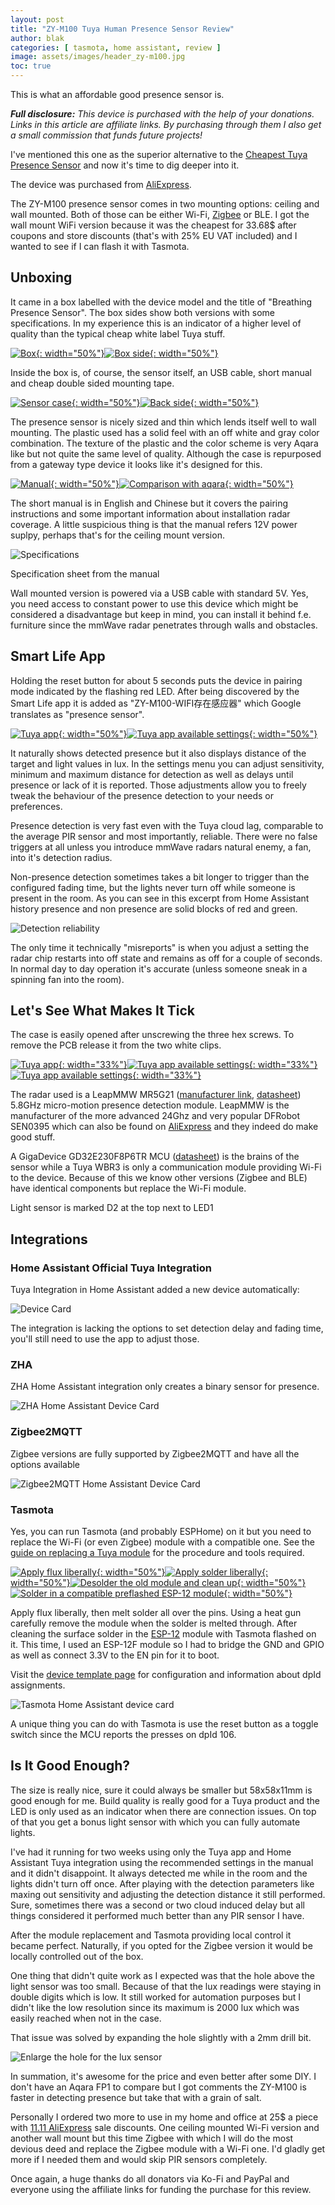 ```yaml
---
layout: post
title: "ZY-M100 Tuya Human Presence Sensor Review"
author: blak
categories: [ tasmota, home assistant, review ]
image: assets/images/header_zy-m100.jpg
toc: true
---
```


This is what an affordable good presence sensor is.

_**Full disclosure:** This device is purchased with the help of your donations. Links in this article are affiliate links. By purchasing through them I also get a small commission that funds future projects!_

I've mentioned this one as the superior alternative to the [Cheapest Tuya Presence Sensor](/cheapest-tuya-human-presence-sensor) and now it's time to dig deeper into it.

The device was purchased from [AliExpress](https://www.aliexpress.com/item/1005004705672138.html?aff_fcid=017e37e3888f41b1aa09e47a656729ef-1667590619509-06082-_DlDJGvp&tt=CPS_NORMAL&aff_fsk=_DlDJGvp&aff_platform=shareComponent-detail&sk=_DlDJGvp&aff_trace_key=017e37e3888f41b1aa09e47a656729ef-1667590619509-06082-_DlDJGvp&terminal_id=3f8c776975fd455ba956809c02d71a91&afSmartRedirect=y).

The ZY-M100 presence sensor comes in two mounting options: ceiling and wall mounted. Both of those can be either Wi-Fi, [Zigbee](https://zigbee.blakadder.com/Tuya_ZY-M100-S.html) or BLE. I got the wall mount WiFi version because it was the cheapest for 33.68$ after coupons and store discounts (that's with 25% EU VAT included) and I wanted to see if I can flash it with Tasmota.

## Unboxing

It came in a box labelled with the device model and the title of "Breathing Presence Sensor". The box sides show both versions with some specifications. In my experience this is an indicator of a higher level of quality than the typical cheap white label Tuya stuff.

[![Box](/assets/images/zy-m100/box.jpg){: width="50%"}](/assets/images/zy-m100/box.jpg)[![Box side](/assets/images/zy-m100/box_side.jpg){: width="50%"}](/assets/images/zy-m100/box_side.jpg)

Inside the box is, of course, the sensor itself, an USB cable, short manual and cheap double sided mounting tape.

[![Sensor case](/assets/images/zy-m100/case.jpg){: width="50%"}](/assets/images/zy-m100/case.jpg)[![Back side](/assets/images/zy-m100/back.jpg){: width="50%"}](/assets/images/zy-m100/back.jpg)

The presence sensor is nicely sized and thin which lends itself well to wall mounting. The plastic used has a solid feel with an off white and gray color combination. The texture of the plastic and the color scheme is very Aqara like but not quite the same level of quality. Although the case is repurposed from a gateway type device it looks like it's designed for this.

[![Manual](/assets/images/zy-m100/manual.jpg){: width="50%"}](/assets/images/zy-m100/manual.jpg)[![Comparison with aqara](/assets/images/zy-m100/aqara_comparison.jpg){: width="50%"}](/assets/images/zy-m100/aqara_comparison.jpg)

The short manual is in English and Chinese but it covers the pairing instructions and some important information about installation radar coverage. A little suspicious thing is that the manual refers 12V power suplpy, perhaps that's for the ceiling mount version.

![Specifications](/assets/images/zy-m100/specifications.jpg)

<figcaption class="figure-caption text-center">Specification sheet from the manual</figcaption>

Wall mounted version is powered via a USB cable with standard 5V. Yes, you need access to constant power to use this device which might be considered a disadvantage but keep in mind, you can install it behind f.e. furniture since the mmWave radar penetrates through walls and obstacles.

## Smart Life App

Holding the reset button for about 5 seconds puts the device in pairing mode indicated by the flashing red LED. After being discovered by the Smart Life app it is added as "ZY-M100-WIFI存在感应器" which Google translates as "presence sensor".

[![Tuya app](/assets/images/zy-m100/tuya_app.jpg){: width="50%"}](/assets/images/zy-m100/tuya_app.jpg)[![Tuya app available settings](/assets/images/zy-m100/tuya_app_settings.jpg){: width="50%"}](/assets/images/zy-m100/tuya_app_settings.jpg)

It naturally shows detected presence but it also displays distance of the target and light values in lux. In the settings menu you can adjust sensitivity, minimum and maximum distance for detection as well as delays until presence or lack of it is reported. Those adjustments allow you to freely tweak the behaviour of the presence detection to your needs or preferences.

Presence detection is very fast even with the Tuya cloud lag, comparable to the average PIR sensor and most importantly, reliable. There were no false triggers at all unless you introduce mmWave radars natural enemy, a fan, into it's detection radius.

Non-presence detection sometimes takes a bit longer to trigger than the configured fading time, but the lights never turn off while someone is present in the room. As you can see in this excerpt from Home Assistant history presence and non presence are solid blocks of red and green.

![Detection reliability](/assets/images/zy-m100/detection_reliability.jpg)

The only time it technically "misreports" is when you adjust a setting the radar chip restarts into off state and remains as off for a couple of seconds. In normal day to day operation it's accurate (unless someone sneak in a spinning fan into the room).

## Let's See What Makes It Tick

The case is easily opened after unscrewing the three hex screws. To remove the PCB release it from the two white clips.

[![Tuya app](/assets/images/zy-m100/pcb.jpg){: width="33%"}](/assets/images/zy-m100/pcb.jpg)[![Tuya app available settings](/assets/images/zy-m100/radar.jpg){: width="33%"}](/assets/images/zy-m100/radar.jpg)[![Tuya app available settings](/assets/images/zy-m100/mcu.jpg){: width="33%"}](/assets/images/zy-m100/mcu.jpg)

The radar used is a LeapMMW MR5G21 ([manufacturer link](http://docs.leapmmw.com/%E4%BC%A0%E6%84%9F%E5%99%A8%E4%BA%A7%E5%93%81/%E6%A8%A1%E5%9D%97/MR5G21%E5%BE%AE%E5%8A%A8%E5%AD%98%E5%9C%A8/MR5G21.html), [datasheet](/assets/files/MR5G21_en.pdf)) 5.8GHz micro-motion presence detection module. LeapMMW is the manufacturer of the more advanced 24Ghz and very popular DFRobot SEN0395 which can also be found on [AliExpress](https://www.aliexpress.com/item/1005004830434505.html?aff_fcid=dbdebd147d1c4106a3ec171d2d3f0ccc-1667480560613-02691-_DENum1t&tt=CPS_NORMAL&aff_fsk=_DENum1t&aff_platform=shareComponent-detail&sk=_DENum1t&aff_trace_key=dbdebd147d1c4106a3ec171d2d3f0ccc-1667480560613-02691-_DENum1t&terminal_id=5328bb0326ad4ecea39a5766fa327b23&afSmartRedirect=y) and they indeed do make good stuff.

A GigaDevice GD32E230F8P6TR MCU ([datasheet](https://datasheet.lcsc.com/lcsc/1912111437_GigaDevice-Semicon-Beijing-GD32E230F8P6TR_C380785.pdf)) is the brains of the sensor while a Tuya WBR3 is only a communication module providing Wi-Fi to the device. Because of this we know other versions (Zigbee and BLE) have identical components but replace the Wi-Fi module.

Light sensor is marked D2 at the top next to LED1

## Integrations

### Home Assistant Official Tuya Integration

Tuya Integration in Home Assistant added a new device automatically:

![Device Card](/assets/images/zy-m100/ha_device_card_tuya.jpg)

The integration is lacking the options to set detection delay and fading time, you'll still need to use the app to adjust those.

### ZHA 

ZHA Home Assistant integration only creates a binary sensor for presence.

![ZHA Home Assistant Device Card](/assets/images/zy-m100/ha_device_card_zha.jpg)


### Zigbee2MQTT

Zigbee versions are fully supported by Zigbee2MQTT and have all the options available

![Zigbee2MQTT Home Assistant Device Card](/assets/images/zy-m100/ha_device_card_z2m.jpg)

### Tasmota

Yes, you can run Tasmota (and probably ESPHome) on it but you need to replace the Wi-Fi (or even Zigbee) module with a compatible one. See the [guide on replacing a Tuya module](/replace-tuya-esp12) for the procedure and tools required.

[![Apply flux liberally](/assets/images/zy-m100/replace1.jpg){: width="50%"}](/assets/images/zy-m100/replace1.jpg)[![Apply solder liberally](/assets/images/zy-m100/replace2.jpg){: width="50%"}](/assets/images/zy-m100/replace2.jpg)[![Desolder the old module and clean up](/assets/images/zy-m100/replace3.jpg){: width="50%"}](/assets/images/zy-m100/replace3.jpg)[![Solder in a compatible preflashed ESP-12 module](/assets/images/zy-m100/replace4.jpg){: width="50%"}](/assets/images/zy-m100/replace4.jpg)

Apply flux liberally, then melt solder all over the pins. Using a heat gun carefully remove the module when the solder is melted through. After cleaning the surface solder in the [ESP-12](https://templates.blakadder.com/ESP-12) module with Tasmota flashed on it. This time, I used an ESP-12F module so I had to bridge the GND and GPIO as well as connect 3.3V to the EN pin for it to boot.

Visit the [device template page](https://templates.blakadder.com/ZY-M100.html) for configuration and information about dpId assignments.

![Tasmota Home Assistant device card](/assets/images/zy-m100/ha_device_card_tasmota.jpg)

A unique thing you can do with Tasmota is use the reset button as a toggle switch since the MCU reports the presses on dpId 106.

## Is It Good Enough?

The size is really nice, sure it could always be smaller but 58x58x11mm is good enough for me. Build quality is really good for a Tuya product and the LED is only used as an indicator when there are connection issues. On top of that you get a bonus light sensor with which you can fully automate lights.

I've had it running for two weeks using only the Tuya app and Home Assistant Tuya integration using the recommended settings in the manual and it didn't disappoint. It always detected me while in the room and the lights didn't turn off once. After playing with the detection parameters like maxing out sensitivity and adjusting the detection distance it still performed. Sure, sometimes there was a second or two cloud induced delay but all things considered it performed much better than any PIR sensor I have.

After the module replacement and Tasmota providing local control it became perfect. Naturally, if you opted for the Zigbee version it would be locally controlled out of the box.

One thing that didn't quite work as I expected was that the hole above the light sensor was too small. Because of that the lux readings were staying in double digits which is low. It still worked for automation purposes but I didn't like the low resolution since its maximum is 2000 lux which was easily reached when not in the case.

That issue was solved by expanding the hole slightly with a 2mm drill bit.

![Enlarge the hole for the lux sensor](/assets/images/zy-m100/lux_sensor.jpg)

In summation, it's awesome for the price and even better after some DIY. I don't have an Aqara FP1 to compare but I got comments the ZY-M100 is faster in detecting presence but take that with a grain of salt.

Personally I ordered two more to use in my home and office at 25$ a piece with [11.11 AliExpress](https://www.aliexpress.com/item/1005004705672138.html?aff_fcid=017e37e3888f41b1aa09e47a656729ef-1667590619509-06082-_DlDJGvp&tt=CPS_NORMAL&aff_fsk=_DlDJGvp&aff_platform=shareComponent-detail&sk=_DlDJGvp&aff_trace_key=017e37e3888f41b1aa09e47a656729ef-1667590619509-06082-_DlDJGvp&terminal_id=3f8c776975fd455ba956809c02d71a91&afSmartRedirect=y) sale discounts. One ceiling mounted Wi-Fi version and another wall mount but this time Zigbee with which I will do the most devious deed and replace the Zigbee module with a Wi-Fi one. I'd gladly get more if I needed them and would skip PIR sensors completely.

Once again, a huge thanks do all donators via Ko-Fi and PayPal and everyone using the affiliate links for funding the purchase for this review. 